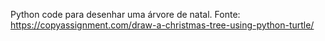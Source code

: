 Python code para desenhar uma árvore de natal.
Fonte: https://copyassignment.com/draw-a-christmas-tree-using-python-turtle/